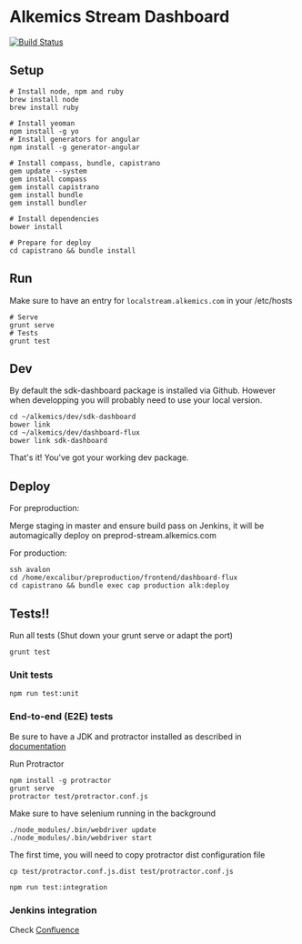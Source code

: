 Alkemics Stream Dashboard
=========================

[![Build Status](https://ci.alkemics.com:443/buildStatus/icon?job=dashboard-flux)](https://ci.alkemics.com:443/job/dashboard-flux/)

## Setup

```
# Install node, npm and ruby
brew install node
brew install ruby

# Install yeoman
npm install -g yo
# Install generators for angular
npm install -g generator-angular

# Install compass, bundle, capistrano
gem update --system
gem install compass
gem install capistrano
gem install bundle
gem install bundler

# Install dependencies
bower install

# Prepare for deploy
cd capistrano && bundle install
```

## Run

Make sure to have an entry for `localstream.alkemics.com` in your /etc/hosts

```
# Serve
grunt serve
# Tests
grunt test
```

## Dev

By default the sdk-dashboard package is installed via Github.
However when developping you will probably need to use your local version.

```
cd ~/alkemics/dev/sdk-dashboard
bower link
cd ~/alkemics/dev/dashboard-flux
bower link sdk-dashboard
```

That's it! You've got your working dev package.

## Deploy

For preproduction:

Merge staging in master and ensure build pass on Jenkins, it will be automagically deploy on preprod-stream.alkemics.com

For production:

```
ssh avalon
cd /home/excalibur/preproduction/frontend/dashboard-flux
cd capistrano && bundle exec cap production alk:deploy
```

## Tests!!

Run all tests (Shut down your grunt serve or adapt the port)
```
grunt test
```

### Unit tests

```
npm run test:unit
```

### End-to-end (E2E) tests

Be sure to have a JDK and protractor installed as described in [documentation](http://angular.github.io/protractor/#/)

Run Protractor

```
npm install -g protractor
grunt serve
protractor test/protractor.conf.js
```

Make sure to have selenium running in the background

```
./node_modules/.bin/webdriver update
./node_modules/.bin/webdriver start
```

The first time, you will need to copy protractor dist configuration file
```
cp test/protractor.conf.js.dist test/protractor.conf.js
```

```
npm run test:integration
```


### Jenkins integration

Check [Confluence](https://alkemics.atlassian.net/wiki/display/ITH/How+to+setup+Jenkins+for+the+frontend)
